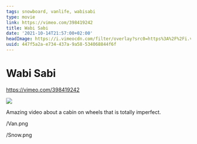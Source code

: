 ```yaml
---
tags: snowboard, vanlife, wabisabi
type: movie
link: https://vimeo.com/398419242
title: Wabi Sabi
date: '2021-10-14T21:57:00+02:00'
headImage: https://i.vimeocdn.com/filter/overlay?src0=https%3A%2F%2Fi.vimeocdn.com%2Fvideo%2F866068325-54538ddaee26f9b42b580dda6bb30e9575a75443c7c108f58b0cba6d6f5e2600-d_1280x720&src1=https%3A%2F%2Ff.vimeocdn.com%2Fimages_v6%2Fshare%2Fplay_icon_overlay.png
uuid: 447f5a2a-e734-437a-9a58-534068844f6f
---
```


# Wabi Sabi

https://vimeo.com/398419242

![](https://i.vimeocdn.com/filter/overlay?src0=https%3A%2F%2Fi.vimeocdn.com%2Fvideo%2F866068325-54538ddaee26f9b42b580dda6bb30e9575a75443c7c108f58b0cba6d6f5e2600-d_1280x720&src1=https%3A%2F%2Ff.vimeocdn.com%2Fimages_v6%2Fshare%2Fplay_icon_overlay.png)

Amazing video about a cabin on wheels that is totally imperfect.

/Van.png

/Snow.png
